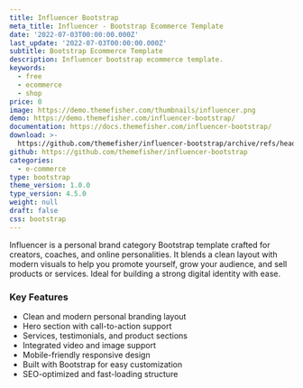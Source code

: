 ```yaml
---
title: Influencer Bootstrap
meta_title: Influencer - Bootstrap Ecommerce Template
date: '2022-07-03T00:00:00.000Z'
last_update: '2022-07-03T00:00:00.000Z'
subtitle: Bootstrap Ecommerce Template
description: Influencer bootstrap ecommerce template.
keywords:
  - free
  - ecommerce
  - shop
price: 0
image: https://demo.themefisher.com/thumbnails/influencer.png
demo: https://demo.themefisher.com/influencer-bootstrap/
documentation: https://docs.themefisher.com/influencer-bootstrap/
download: >-
  https://github.com/themefisher/influencer-bootstrap/archive/refs/heads/main.zip
github: https://github.com/themefisher/influencer-bootstrap
categories:
  - e-commerce
type: bootstrap
theme_version: 1.0.0
type_version: 4.5.0
weight: null
draft: false
css: bootstrap
---
```

Influencer is a personal brand category Bootstrap template crafted for creators, coaches, and online personalities. It blends a clean layout with modern visuals to help you promote yourself, grow your audience, and sell products or services. Ideal for building a strong digital identity with ease.

### Key Features

* Clean and modern personal branding layout
* Hero section with call-to-action support
* Services, testimonials, and product sections
* Integrated video and image support
* Mobile-friendly responsive design
* Built with Bootstrap for easy customization
* SEO-optimized and fast-loading structure
